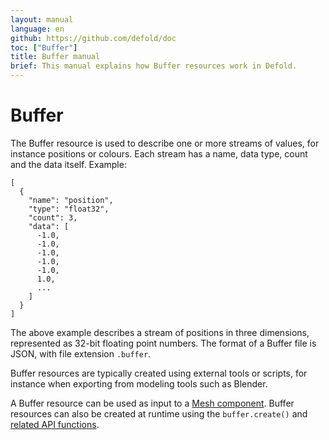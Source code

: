 ```yaml
---
layout: manual
language: en
github: https://github.com/defold/doc
toc: ["Buffer"]
title: Buffer manual
brief: This manual explains how Buffer resources work in Defold.
---
```


# Buffer

The Buffer resource is used to describe one or more streams of values, for instance positions or colours. Each stream has a name, data type, count and the data itself. Example:

```
[
  {
    "name": "position",
    "type": "float32",
    "count": 3,
    "data": [
      -1.0,
      -1.0,
      -1.0,
      -1.0,
      -1.0,
      1.0,
      ...
    ]
  }
]
```

The above example describes a stream of positions in three dimensions, represented as 32-bit floating point numbers. The format of a Buffer file is JSON, with file extension `.buffer`.

Buffer resources are typically created using external tools or scripts, for instance when exporting from modeling tools such as Blender. 

A Buffer resource can be used as input to a [Mesh component](/manuals/mesh). Buffer resources can also be created at runtime using the `buffer.create()` and [related API functions](/ref/stable/buffer/#buffer.create:element_count-declaration). 